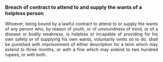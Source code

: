 ### Breach of contract to attend to and supply the wants of a helpless person
<div style="text-align: justify">

Whoever, being bound by a lawful contract to attend to or supply the wants of any person who, by reason of youth, or of unsoundness of mind, or of a disease or bodily weakness, is helpless or incapable of providing for his own safety or of supplying his own wants, voluntarily omits so to do, shall be punished with imprisonment of either description for a term which may extend to three months, or with a fine which may extend to two hundred rupees, or with both.

</div>
